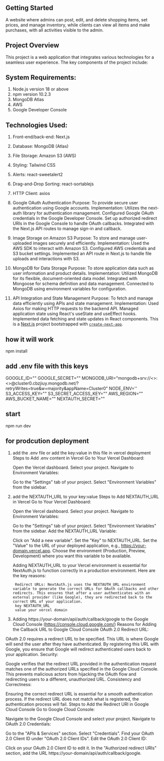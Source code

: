 ## Getting Started
A website where admins can post, edit, and delete shopping items, set prices, and manage inventory, while clients can view all items and make purchases, with all activities visible to the admin.

## Project Overview
This project is a web application that integrates various technologies for a seamless user experience. The key components of the project include:

## System Requirements:
1. Node.js version 18 or above
2. npm version 10.2.3
3. MongoDB Atlas
4. AWS
5. Google Developer Console


## Technologies Used:
1. Front-end/back-end: Next.js
2. Database: MongoDB (Atlas)
3. File Storage: Amazon S3 (AWS)
4. Styling: Tailwind CSS
5. Alerts: react-sweetalert2
6. Drag-and-Drop Sorting: react-sortablejs
7. HTTP Client: axios


1. Google OAuth Authentication
Purpose: To provide secure user authentication using Google accounts.
Implementation:
Utilizes the next-auth library for authentication management.
Configured Google OAuth credentials in the Google Developer Console.
Set up authorized redirect URIs in the Google Console to handle OAuth callbacks.
Integrated with the Next.js API routes to manage sign-in and callback.


2. Image Storage on Amazon S3
Purpose: To store and manage user-uploaded images securely and efficiently.
Implementation:
Used the AWS SDK to interact with Amazon S3.
Configured AWS credentials and S3 bucket settings.
Implemented an API route in Next.js to handle file uploads and interactions with S3.


3. MongoDB for Data Storage
Purpose: To store application data such as user information and product details.
Implementation:
Utilized MongoDB for its flexible, document-oriented data model.
Integrated with Mongoose for schema definition and data management.
Connected to MongoDB using environment variables for configuration.


4. API Integration and State Management
Purpose: To fetch and manage data efficiently using APIs and state management.
Implementation:
Used Axios for making HTTP requests to the backend API.
Managed application state using React's useState and useEffect hooks.
Implemented data fetching and state updates in React components.
This is a [Next.js](https://nextjs.org/) project bootstrapped with [`create-next-app`](https://github.com/vercel/next.js/tree/canary/packages/create-next-app).


## how it will work
npm install

## add .env file with this keys
GOOGLE_ID=""
GOOGLE_SECRET=""
MONGODB_URI="mongodb+srv://<>:<>@cluster0.cbzjiuy.mongodb.net/?retryWrites=true&w=majority&appName=Cluster0"
NODE_ENV=''
S3_ACCESS_KEY=""
S3_SECRET_ACCESS_KEY=""
AWS_REGION=""
AWS_BUCKET_NAME=""
NEXTAUTH_SECRET=""

## start
npm run dev


## for prodcution deployment
1. add the .env file or add the key:value in this file in vercel deployment 
    Steps to Add .env content in Vercel
    Go to Your Vercel Dashboard:

    Open the Vercel dashboard.
    Select your project.
    Navigate to Environment Variables:

    Go to the "Settings" tab of your project.
    Select "Environment Variables" from the sidebar.

2. add the NEXTAUTH_URL to your key:value
    Steps to Add NEXTAUTH_URL in Vercel
    Go to Your Vercel Dashboard:

    Open the Vercel dashboard.
    Select your project.
    Navigate to Environment Variables:

    Go to the "Settings" tab of your project.
    Select "Environment Variables" from the sidebar.
    Add the NEXTAUTH_URL Variable:

    Click on "Add a new variable".
    Set the "Key" to NEXTAUTH_URL.
    Set the "Value" to the URL of your deployed application, e.g., https://your-domain.vercel.app.
    Choose the environment (Production, Preview, Development) where you want this variable to be available.
    
    Adding NEXTAUTH_URL to your Vercel environment is essential for NextAuth.js to function correctly in a production environment. Here are the key reasons:

        Redirect URLs: NextAuth.js uses the NEXTAUTH_URL environment variable to generate the correct URLs for OAuth callbacks and other redirects. This ensures that after a user authenticates with an external provider (like Google), they are redirected back to the correct URL of your application.
        key NEXTAUTH_URL 
        value your vercel domain 

3. Adding https://your-domain/api/auth/callback/google to the Google Cloud Console (https://console.cloud.google.com/)
Reasons for Adding the Callback URL to Google Cloud Console
OAuth 2.0 Redirect URL:

OAuth 2.0 requires a redirect URL to be specified. This URL is where Google will send the user after they have authenticated. By registering this URL with Google, you ensure that Google will redirect authenticated users back to your application.
Security:

Google verifies that the redirect URL provided in the authentication request matches one of the authorized URLs specified in the Google Cloud Console. This prevents malicious actors from hijacking the OAuth flow and redirecting users to a different, unauthorized URL.
Consistency and Correctness:

Ensuring the correct redirect URL is essential for a smooth authentication process. If the redirect URL does not match what is registered, the authentication process will fail.
Steps to Add the Redirect URI in Google Cloud Console
Go to Google Cloud Console:

Navigate to the Google Cloud Console and select your project.
Navigate to OAuth 2.0 Credentials:

Go to the "APIs & Services" section.
Select "Credentials".
Find your OAuth 2.0 Client ID under "OAuth 2.0 Client IDs".
Edit the OAuth 2.0 Client ID:

Click on your OAuth 2.0 Client ID to edit it.
In the "Authorized redirect URIs" section, add the URL https://your-domain/api/auth/callback/google.
